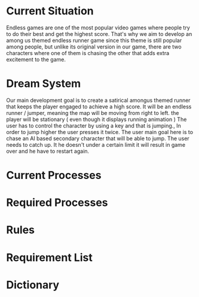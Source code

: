 # Current Situation

Endless games are one of the most popular video games where people try to do their best and get the highest score. That's why we aim to develop an among us themed endless runner game since this theme is still popular among people, but unlike its original version in our game, there are two characters where one of them is chasing the other that adds extra excitement to the game.

# Dream System

Our main development goal is to create a satirical amongus themed runner that keeps the player engaged to achieve a high score. It will be an endless runner / jumper, meaning the map will be moving from right to left. the player will be stationary ( even though it displays running animation ) The user has to control the character by using a key and that is jumping., In order to jump higher the user presses it twice. The user main goal here is to chase an AI based secondary character that will be able to jump. The user needs to catch up. It he doesn't under a certain limit it will result in game over and he have to restart again.

# Current Processes

# Required Processes

# Rules

# Requirement List

# Dictionary